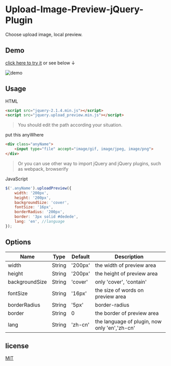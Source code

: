 # Upload-Image-Preview-jQuery-Plugin
Choose upload image, local preview.

## Demo

[click here to try it](http://gaohaoyang.github.io/Upload-Image-Preview-Plugin/example/) or see below ↓

![demo](http://ww1.sinaimg.cn/large/7011d6cfjw1eyvnqhp2v1g20k30eqb2a.gif)

## Usage
HTML

```html
<script src="jquery-2.1.4.min.js"></script>
<script src="jquery.upload_preview.min.js"></script>
```

> You should edit the path according your situation.

put this anyWhere

```html
<div class="anyName">
    <input type="file" accept="image/gif, image/jpeg, image/png">
</div>
```

> Or you can use other way to import jQuery and jQuery plugins, such as webpack, browserify

JavaScript

```js
$('.anyName').uploadPreview({
    width: '200px',
    height: '200px',
    backgroundSize: 'cover',
    fontSize: '16px',
    borderRadius: '200px',
    border: '3px solid #dedede',
    lang: 'en', //language
});
```

## Options

Name           | Type   | Default | Description
-------------- | ------ | ------- | ---------------------------------
width          | String | '200px' | the width of preview area
height         | String | '200px' | the height of preview area
backgroundSize | String | 'cover' | only 'cover', 'contain'
fontSize       | String | '16px'  | the size of words on preview area
borderRadius   | String | '5px'   | border-radius
border         | String | 0       | the border of preview area
lang           | String | 'zh-cn' | the language of plugin, now only 'en','zh-cn'

<!-- ## Donate -->

## license

[MIT](https://github.com/Gaohaoyang/Upload-Preview-Plugin/blob/master/LICENSE)


<!-- 关于编写 jQuery 插件，参考了一些教程 -->
<!-- - [jQuery插件开发精品教程，让你的jQuery提升一个台阶](http://www.cnblogs.com/Wayou/p/jquery_plugin_tutorial.html) -->

